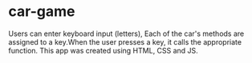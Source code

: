# car-game
Users can enter keyboard input (letters), Each of the car's methods are assigned to a key.When the user presses a key, it calls the appropriate function. This app was created using HTML, CSS and JS.
